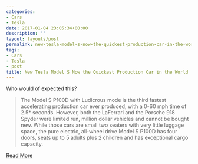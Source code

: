 ```yaml
---
categories:
- Cars
- Tesla
date: 2017-01-04 23:05:34+00:00
description: ''
layout: layouts/post
permalink: new-tesla-model-s-now-the-quickest-production-car-in-the-world/
tags:
- Cars
- Tesla
- post
title: New Tesla Model S Now the Quickest Production Car in the World
---
```


<div class="kg-card-markdown"><!-- link[https://www.tesla.com/blog/new-tesla-model-s-now-quickest-production-car-world/?ref=radicalthinker.net] --></p>
<p>Who would of expected this?</p>
<blockquote>
<p>The Model S P100D with Ludicrous mode is the third fastest accelerating production car ever produced, with a 0-60 mph time of 2.5* seconds. However, both the LaFerrari and the Porsche 918 Spyder were limited run, million dollar vehicles and cannot be bought new. While those cars are small two seaters with very little luggage space, the pure electric, all-wheel drive Model S P100D has four doors, seats up to 5 adults plus 2 children and has exceptional cargo capacity.</p>
</blockquote>
<p><a href="https://www.tesla.com/blog/new-tesla-model-s-now-quickest-production-car-world/?ref=radicalthinker.net">Read More</a></p>
</div>